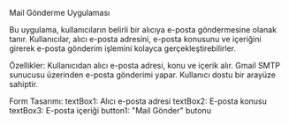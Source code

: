 Mail Gönderme Uygulaması

Bu uygulama, kullanıcıların belirli bir alıcıya e-posta göndermesine olanak tanır. Kullanıcılar, alıcı e-posta adresini, e-posta konusunu ve içeriğini girerek e-posta gönderim işlemini kolayca gerçekleştirebilirler.

Özellikler:
Kullanıcıdan alıcı e-posta adresi, konu ve içerik alır.
Gmail SMTP sunucusu üzerinden e-posta gönderimi yapar.
Kullanıcı dostu bir arayüze sahiptir.


Form Tasarımı:
textBox1: Alıcı e-posta adresi
textBox2: E-posta konusu
textBox3: E-posta içeriği
button1: "Mail Gönder" butonu
